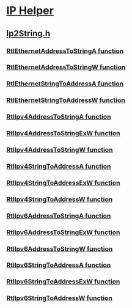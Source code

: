 # [IP Helper](../_iphlp/index.md)
## [Ip2String.h](index.md)
### [RtlEthernetAddressToStringA function](../ip2string/nf-ip2string-rtlethernetaddresstostringa.md)
### [RtlEthernetAddressToStringW function](../ip2string/nf-ip2string-rtlethernetaddresstostringw.md)
### [RtlEthernetStringToAddressA function](../ip2string/nf-ip2string-rtlethernetstringtoaddressa.md)
### [RtlEthernetStringToAddressW function](../ip2string/nf-ip2string-rtlethernetstringtoaddressw.md)
### [RtlIpv4AddressToStringA function](../ip2string/nf-ip2string-rtlipv4addresstostringa.md)
### [RtlIpv4AddressToStringExW function](../ip2string/nf-ip2string-rtlipv4addresstostringexw.md)
### [RtlIpv4AddressToStringW function](../ip2string/nf-ip2string-rtlipv4addresstostringw.md)
### [RtlIpv4StringToAddressA function](../ip2string/nf-ip2string-rtlipv4stringtoaddressa.md)
### [RtlIpv4StringToAddressExW function](../ip2string/nf-ip2string-rtlipv4stringtoaddressexw.md)
### [RtlIpv4StringToAddressW function](../ip2string/nf-ip2string-rtlipv4stringtoaddressw.md)
### [RtlIpv6AddressToStringA function](../ip2string/nf-ip2string-rtlipv6addresstostringa.md)
### [RtlIpv6AddressToStringExW function](../ip2string/nf-ip2string-rtlipv6addresstostringexw.md)
### [RtlIpv6AddressToStringW function](../ip2string/nf-ip2string-rtlipv6addresstostringw.md)
### [RtlIpv6StringToAddressA function](../ip2string/nf-ip2string-rtlipv6stringtoaddressa.md)
### [RtlIpv6StringToAddressExW function](../ip2string/nf-ip2string-rtlipv6stringtoaddressexw.md)
### [RtlIpv6StringToAddressW function](../ip2string/nf-ip2string-rtlipv6stringtoaddressw.md)
